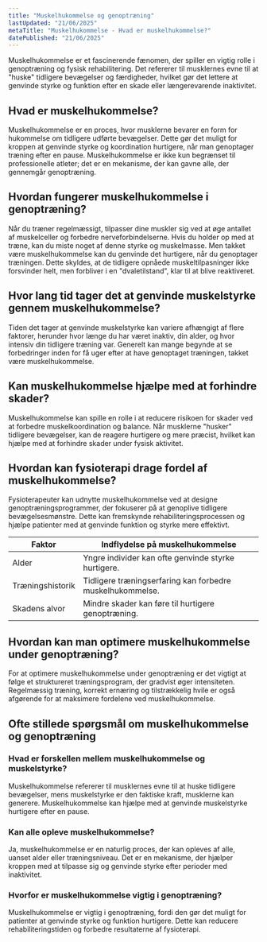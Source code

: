```yaml
---
title: "Muskelhukommelse og genoptræning"
lastUpdated: "21/06/2025"
metaTitle: "Muskelhukommelse - Hvad er muskelhukommelse?"
datePublished: "21/06/2025"
---
```


Muskelhukommelse er et fascinerende fænomen, der spiller en vigtig rolle i genoptræning og fysisk rehabilitering. Det refererer til musklernes evne til at "huske" tidligere bevægelser og færdigheder, hvilket gør det lettere at genvinde styrke og funktion efter en skade eller længerevarende inaktivitet.

## Hvad er muskelhukommelse?

Muskelhukommelse er en proces, hvor musklerne bevarer en form for hukommelse om tidligere udførte bevægelser. Dette gør det muligt for kroppen at genvinde styrke og koordination hurtigere, når man genoptager træning efter en pause. Muskelhukommelse er ikke kun begrænset til professionelle atleter; det er en mekanisme, der kan gavne alle, der gennemgår genoptræning.

## Hvordan fungerer muskelhukommelse i genoptræning?

Når du træner regelmæssigt, tilpasser dine muskler sig ved at øge antallet af muskelceller og forbedre nerveforbindelserne. Hvis du holder op med at træne, kan du miste noget af denne styrke og muskelmasse. Men takket være muskelhukommelse kan du genvinde det hurtigere, når du genoptager træningen. Dette skyldes, at de tidligere opnåede muskeltilpasninger ikke forsvinder helt, men forbliver i en "dvaletilstand", klar til at blive reaktiveret.

## Hvor lang tid tager det at genvinde muskelstyrke gennem muskelhukommelse?

Tiden det tager at genvinde muskelstyrke kan variere afhængigt af flere faktorer, herunder hvor længe du har været inaktiv, din alder, og hvor intensiv din tidligere træning var. Generelt kan mange begynde at se forbedringer inden for få uger efter at have genoptaget træningen, takket være muskelhukommelse.

## Kan muskelhukommelse hjælpe med at forhindre skader?

Muskelhukommelse kan spille en rolle i at reducere risikoen for skader ved at forbedre muskelkoordination og balance. Når musklerne "husker" tidligere bevægelser, kan de reagere hurtigere og mere præcist, hvilket kan hjælpe med at forhindre skader under fysisk aktivitet.

## Hvordan kan fysioterapi drage fordel af muskelhukommelse?

Fysioterapeuter kan udnytte muskelhukommelse ved at designe genoptræningsprogrammer, der fokuserer på at genoplive tidligere bevægelsesmønstre. Dette kan fremskynde rehabiliteringsprocessen og hjælpe patienter med at genvinde funktion og styrke mere effektivt.

| **Faktor** | **Indflydelse på muskelhukommelse** |
|------------|-------------------------------------|
| Alder      | Yngre individer kan ofte genvinde styrke hurtigere. |
| Træningshistorik | Tidligere træningserfaring kan forbedre muskelhukommelse. |
| Skadens alvor | Mindre skader kan føre til hurtigere genoptræning. |

## Hvordan kan man optimere muskelhukommelse under genoptræning?

For at optimere muskelhukommelse under genoptræning er det vigtigt at følge et struktureret træningsprogram, der gradvist øger intensiteten. Regelmæssig træning, korrekt ernæring og tilstrækkelig hvile er også afgørende for at maksimere fordelene ved muskelhukommelse.

## Ofte stillede spørgsmål om muskelhukommelse og genoptræning

### Hvad er forskellen mellem muskelhukommelse og muskelstyrke?

Muskelhukommelse refererer til musklernes evne til at huske tidligere bevægelser, mens muskelstyrke er den faktiske kraft, musklerne kan generere. Muskelhukommelse kan hjælpe med at genvinde muskelstyrke hurtigere efter en pause.

### Kan alle opleve muskelhukommelse?

Ja, muskelhukommelse er en naturlig proces, der kan opleves af alle, uanset alder eller træningsniveau. Det er en mekanisme, der hjælper kroppen med at tilpasse sig og genvinde styrke efter perioder med inaktivitet.

### Hvorfor er muskelhukommelse vigtig i genoptræning?

Muskelhukommelse er vigtig i genoptræning, fordi den gør det muligt for patienter at genvinde styrke og funktion hurtigere. Dette kan reducere rehabiliteringstiden og forbedre resultaterne af fysioterapi.
